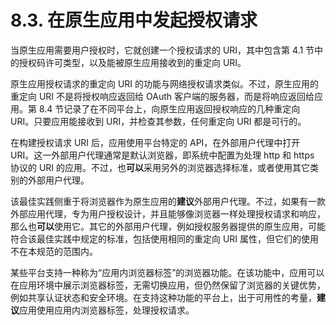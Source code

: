 # 8.3. 在原生应用中发起授权请求

当原生应用需要用户授权时，它就创建一个授权请求的 URI，其中包含第 4.1 节中的授权码许可类型，以及能被原生应用接收到的重定向 URI。

原生应用授权请求的重定向 URI 的功能与网络授权请求类似。不过，原生应用的重定向 URI 不是将授权响应返回给 OAuth 客户端的服务器，而是将响应返回给应用。第 8.4 节记录了在不同平台上，向原生应用返回授权响应的几种重定向 URI。只要应用能接收到 URI，并检查其参数，任何重定向 URI 都是可行的。

在构建授权请求 URI 后，应用使用平台特定的 API，在外部用户代理中打开 URI。这一外部用户代理通常是默认浏览器，即系统中配置为处理 http 和 https 协议的 URI 的应用。不过，也**可以**采用另外的浏览器选择标准，或者使用其它类别的外部用户代理。

该最佳实践侧重于将浏览器作为原生应用的**建议**外部用户代理。不过，如果有一款外部应用代理，专为用户授权设计，并且能够像浏览器一样处理授权请求和响应，那么也**可以**使用它。其它的外部用户代理，例如授权服务器提供的原生应用，可能符合该最佳实践中规定的标准，包括使用相同的重定向 URI 属性，但它们的使用不在本规范的范围内。

某些平台支持一种称为“应用内浏览器标签”的浏览器功能。在该功能中，应用可以在应用环境中展示浏览器标签，无需切换应用，但仍然保留了浏览器的关键优势，例如共享认证状态和安全环境。在支持这种功能的平台上，出于可用性的考量，**建议**应用使用应用内浏览器标签，处理授权请求。
